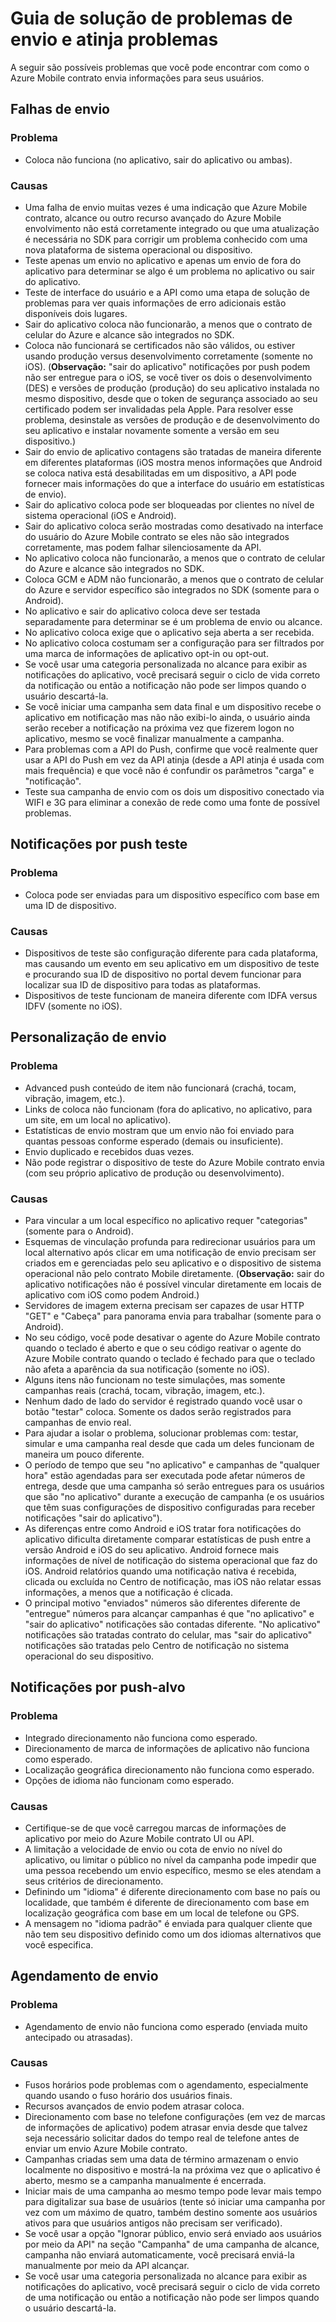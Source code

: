 <properties 
   pageTitle="Azure contrato móvel guia - Push/alcance de solução de problemas" 
   description="Solucionando problemas de interação e notificação de usuário no contrato de celular do Azure" 
   services="mobile-engagement" 
   documentationCenter="" 
   authors="piyushjo" 
   manager="dwrede" 
   editor=""/>

<tags
   ms.service="mobile-engagement"
   ms.devlang="na"
   ms.topic="article"
   ms.tgt_pltfrm="mobile-multiple"
   ms.workload="mobile" 
   ms.date="08/19/2016"
   ms.author="piyushjo"/>

# <a name="troubleshooting-guide-for-push-and-reach-issues"></a>Guia de solução de problemas de envio e atinja problemas

A seguir são possíveis problemas que você pode encontrar com como o Azure Mobile contrato envia informações para seus usuários.
 
## <a name="push-failures"></a>Falhas de envio

### <a name="issue"></a>Problema
- Coloca não funciona (no aplicativo, sair do aplicativo ou ambas).

### <a name="causes"></a>Causas
- Uma falha de envio muitas vezes é uma indicação que Azure Mobile contrato, alcance ou outro recurso avançado do Azure Mobile envolvimento não está corretamente integrado ou que uma atualização é necessária no SDK para corrigir um problema conhecido com uma nova plataforma de sistema operacional ou dispositivo.
- Teste apenas um envio no aplicativo e apenas um envio de fora do aplicativo para determinar se algo é um problema no aplicativo ou sair do aplicativo.
- Teste de interface do usuário e a API como uma etapa de solução de problemas para ver quais informações de erro adicionais estão disponíveis dois lugares.
- Sair do aplicativo coloca não funcionarão, a menos que o contrato de celular do Azure e alcance são integrados no SDK.
- Coloca não funcionará se certificados não são válidos, ou estiver usando produção versus desenvolvimento corretamente (somente no iOS). (**Observação:** "sair do aplicativo" notificações por push podem não ser entregue para o iOS, se você tiver os dois o desenvolvimento (DES) e versões de produção (produção) do seu aplicativo instalada no mesmo dispositivo, desde que o token de segurança associado ao seu certificado podem ser invalidadas pela Apple. Para resolver esse problema, desinstale as versões de produção e de desenvolvimento do seu aplicativo e instalar novamente somente a versão em seu dispositivo.)
- Sair do envio de aplicativo contagens são tratadas de maneira diferente em diferentes plataformas (iOS mostra menos informações que Android se coloca nativa está desabilitadas em um dispositivo, a API pode fornecer mais informações do que a interface do usuário em estatísticas de envio).
- Sair do aplicativo coloca pode ser bloqueadas por clientes no nível de sistema operacional (iOS e Android).
- Sair do aplicativo coloca serão mostradas como desativado na interface do usuário do Azure Mobile contrato se eles não são integrados corretamente, mas podem falhar silenciosamente da API.
- No aplicativo coloca não funcionarão, a menos que o contrato de celular do Azure e alcance são integrados no SDK.
- Coloca GCM e ADM não funcionarão, a menos que o contrato de celular do Azure e servidor específico são integrados no SDK (somente para o Android).
- No aplicativo e sair do aplicativo coloca deve ser testada separadamente para determinar se é um problema de envio ou alcance.
- No aplicativo coloca exige que o aplicativo seja aberta a ser recebida.
- No aplicativo coloca costumam ser a configuração para ser filtrados por uma marca de informações de aplicativo opt-in ou opt-out.
- Se você usar uma categoria personalizada no alcance para exibir as notificações do aplicativo, você precisará seguir o ciclo de vida correto da notificação ou então a notificação não pode ser limpos quando o usuário descartá-la.
- Se você iniciar uma campanha sem data final e um dispositivo recebe o aplicativo em notificação mas não não exibi-lo ainda, o usuário ainda serão receber a notificação na próxima vez que fizerem logon no aplicativo, mesmo se você finalizar manualmente a campanha.
- Para problemas com a API do Push, confirme que você realmente quer usar a API do Push em vez da API atinja (desde a API atinja é usada com mais frequência) e que você não é confundir os parâmetros "carga" e "notificação".
- Teste sua campanha de envio com os dois um dispositivo conectado via WIFI e 3G para eliminar a conexão de rede como uma fonte de possível problemas.

## <a name="push-testing"></a>Notificações por push teste

### <a name="issue"></a>Problema
- Coloca pode ser enviadas para um dispositivo específico com base em uma ID de dispositivo.

### <a name="causes"></a>Causas

- Dispositivos de teste são configuração diferente para cada plataforma, mas causando um evento em seu aplicativo em um dispositivo de teste e procurando sua ID de dispositivo no portal devem funcionar para localizar sua ID de dispositivo para todas as plataformas.
- Dispositivos de teste funcionam de maneira diferente com IDFA versus IDFV (somente no iOS).


## <a name="push-customization"></a>Personalização de envio

### <a name="issue"></a>Problema
- Advanced push conteúdo de item não funcionará (crachá, tocam, vibração, imagem, etc.).
- Links de coloca não funcionam (fora do aplicativo, no aplicativo, para um site, em um local no aplicativo).
- Estatísticas de envio mostram que um envio não foi enviado para quantas pessoas conforme esperado (demais ou insuficiente).
- Envio duplicado e recebidos duas vezes.
- Não pode registrar o dispositivo de teste do Azure Mobile contrato envia (com seu próprio aplicativo de produção ou desenvolvimento).

### <a name="causes"></a>Causas

- Para vincular a um local específico no aplicativo requer "categorias" (somente para o Android).
- Esquemas de vinculação profunda para redirecionar usuários para um local alternativo após clicar em uma notificação de envio precisam ser criados em e gerenciadas pelo seu aplicativo e o dispositivo de sistema operacional não pelo contrato Mobile diretamente. (**Observação:** sair do aplicativo notificações não é possível vincular diretamente em locais de aplicativo com iOS como podem Android.)
- Servidores de imagem externa precisam ser capazes de usar HTTP "GET" e "Cabeça" para panorama envia para trabalhar (somente para o Android).
- No seu código, você pode desativar o agente do Azure Mobile contrato quando o teclado é aberto e que o seu código reativar o agente do Azure Mobile contrato quando o teclado é fechado para que o teclado não afeta a aparência da sua notificação (somente no iOS).
- Alguns itens não funcionam no teste simulações, mas somente campanhas reais (crachá, tocam, vibração, imagem, etc.).
- Nenhum dado de lado do servidor é registrado quando você usar o botão "testar" coloca. Somente os dados serão registrados para campanhas de envio real.
- Para ajudar a isolar o problema, solucionar problemas com: testar, simular e uma campanha real desde que cada um deles funcionam de maneira um pouco diferente.
- O período de tempo que seu "no aplicativo" e campanhas de "qualquer hora" estão agendadas para ser executada pode afetar números de entrega, desde que uma campanha só serão entregues para os usuários que são "no aplicativo" durante a execução de campanha (e os usuários que têm suas configurações de dispositivo configuradas para receber notificações "sair do aplicativo").
- As diferenças entre como Android e iOS tratar fora notificações do aplicativo dificulta diretamente comparar estatísticas de push entre a versão Android e iOS do seu aplicativo. Android fornece mais informações de nível de notificação do sistema operacional que faz do iOS. Android relatórios quando uma notificação nativa é recebida, clicada ou excluída no Centro de notificação, mas iOS não relatar essas informações, a menos que a notificação é clicada. 
- O principal motivo "enviados" números são diferentes diferente de "entregue" números para alcançar campanhas é que "no aplicativo" e "sair do aplicativo" notificações são contadas diferente. "No aplicativo" notificações são tratadas contrato do celular, mas "sair do aplicativo" notificações são tratadas pelo Centro de notificação no sistema operacional do seu dispositivo.

## <a name="push-targeting"></a>Notificações por push-alvo

### <a name="issue"></a>Problema
- Integrado direcionamento não funciona como esperado.
- Direcionamento de marca de informações de aplicativo não funciona como esperado.
- Localização geográfica direcionamento não funciona como esperado.
- Opções de idioma não funcionam como esperado.

### <a name="causes"></a>Causas

- Certifique-se de que você carregou marcas de informações de aplicativo por meio do Azure Mobile contrato UI ou API.
- A limitação a velocidade de envio ou cota de envio no nível do aplicativo, ou limitar o público no nível da campanha pode impedir que uma pessoa recebendo um envio específico, mesmo se eles atendam a seus critérios de direcionamento. 
- Definindo um "idioma" é diferente direcionamento com base no país ou localidade, que também é diferente de direcionamento com base em localização geográfica com base em um local de telefone ou GPS.
- A mensagem no "idioma padrão" é enviada para qualquer cliente que não tem seu dispositivo definido como um dos idiomas alternativos que você especifica.


## <a name="push-scheduling"></a>Agendamento de envio

### <a name="issue"></a>Problema
- Agendamento de envio não funciona como esperado (enviada muito antecipado ou atrasadas).

### <a name="causes"></a>Causas

- Fusos horários pode problemas com o agendamento, especialmente quando usando o fuso horário dos usuários finais.
- Recursos avançados de envio podem atrasar coloca.
- Direcionamento com base no telefone configurações (em vez de marcas de informações de aplicativo) podem atrasar envia desde que talvez seja necessário solicitar dados do tempo real de telefone antes de enviar um envio Azure Mobile contrato.
- Campanhas criadas sem uma data de término armazenam o envio localmente no dispositivo e mostrá-la na próxima vez que o aplicativo é aberto, mesmo se a campanha manualmente é encerrada.
- Iniciar mais de uma campanha ao mesmo tempo pode levar mais tempo para digitalizar sua base de usuários (tente só iniciar uma campanha por vez com um máximo de quatro, também destino somente aos usuários ativos para que usuários antigos não precisam ser verificado).
- Se você usar a opção "Ignorar público, envio será enviado aos usuários por meio da API" na seção "Campanha" de uma campanha de alcance, campanha não enviará automaticamente, você precisará enviá-la manualmente por meio da API alcançar.
- Se você usar uma categoria personalizada no alcance para exibir as notificações do aplicativo, você precisará seguir o ciclo de vida correto de uma notificação ou então a notificação não pode ser limpos quando o usuário descartá-la.

 
